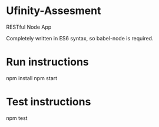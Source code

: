 # Ufinity-Assesment
RESTful Node App 

Completely written in ES6 syntax, so babel-node is required.

# Run instructions
npm install
npm start

# Test instructions
npm test
